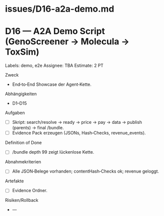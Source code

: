 # issues/D16-a2a-demo.md
# D16 — A2A Demo Script (GenoScreener → Molecula → ToxSim)
Labels: demo, e2e
Assignee: TBA
Estimate: 2 PT

Zweck
- End‑to‑End Showcase der Agent‑Kette.

Abhängigkeiten
- D1–D15

Aufgaben
- [ ] Skript: search/resolve → ready → price → pay → data → publish (parents) → final /bundle.
- [ ] Evidence Pack erzeugen (JSONs, Hash‑Checks, revenue_events).

Definition of Done
- [ ] /bundle depth 99 zeigt lückenlose Kette.

Abnahmekriterien
- [ ] Alle JSON‑Belege vorhanden; contentHash‑Checks ok; revenue geloggt.

Artefakte
- [ ] Evidence Ordner.

Risiken/Rollback
- —
